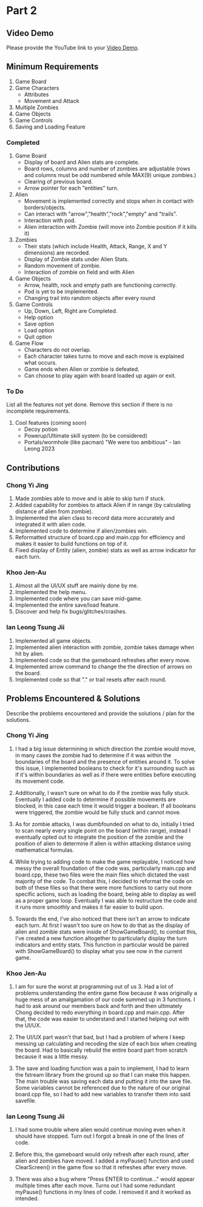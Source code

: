 # Part 2

## Video Demo

Please provide the YouTube link to your [Video Demo](https://youtu.be/q33nvp2EJR8).

## Minimum Requirements
1. Game Board
2. Game Characters
    - Attributes
    - Movement and Attack
3. Multiple Zombies
4. Game Objects
5. Game Controls
6. Saving and Loading Feature
### Completed
1. Game Board
    - Display of board and Alien stats are complete.
    - Board rows, columns and number of zombies are adjustable (rows and columns must be odd numbered while MAX(9) unique zombies.)
    - Clearing of previous board.
    - Arrow pointer for each "entities" turn.
2. Alien
    - Movement is implemented correctly and stops when in contact with borders/objects.
    - Can interact with "arrow","health","rock","empty" and "trails".
    - Interaction with pod.
    - Alien interaction with Zombie (will move into Zombie position if it kills it)
3. Zombies
    - Their stats (which include Health, Attack, Range, X and Y dimensions) are recorded.
    - Display of Zombie stats under Alien Stats.
    - Random movement of zombie.
    - Interaction of zombie on field and with Alien
4. Game Objects
    - Arrow, health, rock and empty path are functioning correctly.
    - Pod is yet to be implemented.
    - Changing trail into random objects after every round
5. Game Controls
    - Up, Down, Left, Right are Completed.
    - Help option
    - Save option
    - Load option
    - Quit option
6. Game Flow
    - Characters do not overlap.
    - Each character takes turns to move and each move is explained what occurs.
    - Game ends when Alien or zombie is defeated.
    - Can choose to play again with board loaded up again or exit.
### To Do

List all the features not yet done. Remove this section if there is no incomplete requirements.

1. Cool features (coming soon)
    - Decoy potion
    - Powerup/Ultimate skill system (to be considered)
    - Portals/wormhole (like pacman)
"We were too ambitious" - Ian Leong 2023

## Contributions

### Chong Yi Jing

1. Made zombies able to move and is able to skip turn if stuck.
2. Added capability for zombies to attack Alien if in range (by calculating distance of alien from zombie).
3. Implemented the alien class to record data more accurately and integrated it with alien code.
4. Implemented code to determine if alien/zombies win.
5. Reformatted structure of board.cpp and main.cpp for efficiency and makes it easier to build functions on top of it.
6. Fixed display of Entity (alien, zombie) stats as well as arrow indicator for each turn.

### Khoo Jen-Au

1. Almost all the UI/UX stuff are mainly done by me.
2. Implemented the help menu.
3. Implemented code where you can save mid-game.
4. Implemented the entire save/load feature.
5. Discover and help fix bugs/glitches/crashes.

### Ian Leong Tsung Jii

1. Implemented all game objects.
2. Implemented alien interaction with zombie, zombie takes damage when hit by alien.
3. Implemented code so that the gameboard refreshes after every move.
4. Implemented arrow command to change the the direction of arrows on the board. 
5. Implemented code so that "." or trail resets after each round.

## Problems Encountered & Solutions

Describe the problems encountered and provide the solutions / plan for the solutions.
### Chong Yi Jing

1. I had a big issue determining in which direction the zombie would move, in many cases the zombie had to determine if it was within the boundaries of the board and the presence of entities around it. To solve this issue, I implemented booleans to check for it's surrounding such as if it's within boundaries as well as if there were entities before executing its movement code.

2. Additionally, I wasn't sure on what to do if the zombie was fully stuck. Eventually I added code to determine if possible movements are blocked, in this case each time it would trigger a boolean. If all booleans were triggered, the zombie would be fully stuck and cannot move.

3. As for zombie attacks, I was dumbfounded on what to do, initially I tried to scan nearly every single point on the board (within range), instead I eventually opted out to integrate the position of the zombie and the position of alien to determine if alien is within attacking distance using mathematical formulas.

4. While trying to adding code to make the game replayable, I noticed how messy the overall foundation of the code was, particularly main.cpp and board.cpp, these two files were the main files which dictated the vast majority of the code. To combat this, I decided to reformat the code on both of these files so that there were more functions to carry out more specific actions, such as loading the board, being able to display as well as a proper game loop. Eventually I was able to restructure the code and it runs more smoothly and makes it far easier to build upon.

5. Towards the end, I've also noticed that there isn't an arrow to indicate each turn. At first I wasn't too sure on  how to do that as the display of alien and zombie stats were inside of ShowGameBoard(), to combat this, I've created a new function altogether to particularly display the turn indicators and entity stats. This function in particular would be paired with ShowGameBoard() to display what you see now in the current game.

### Khoo Jen-Au 
1. I am for sure the worst at programming out of us 3. Had a lot of problems understanding the entire game flow because it was originally a huge mess of an amalgamation of our code summed up in 3 functions. I had to ask around our members back and forth and then ultimately Chong decided to redo everything in board.cpp and main.cpp. After that, the code was easier to understand and I started helping out with the UI/UX.

2. The UI/UX part wasn't that bad, but I had a problem of where I keep messing up calculating and recoding the size of each box when creating the board. Had to basically rebuild the entire board part from scratch because it was a little messy.

3. The save and loading function was a pain to implement, I had to learn the fstream library from the ground up so that I can make this happen. The main trouble was saving each data and putting it into the save file. Some variables cannot be referenced due to the nature of our original board.cpp file, so I had to add new variables to transfer them into said savefile.

### Ian Leong Tsung Jii

1. I had some trouble where alien would continue moving even when it should have stopped. Turn out I forgot a break in one of the lines of code.

2. Before this, the gameboard would only refresh after each round, after alien and zombies have moved. I added a myPause() function and used ClearScreen() in the game flow so that it refreshes
after every move.

3. There was also a bug where "Press ENTER to continue..." would appear multiple times after each move. Turns out I had some redundant myPause() functions in my lines of code. I removed it and it worked as intended.